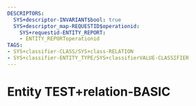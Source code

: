 ```yaml
---
DESCRIPTORS:
  SYS+descriptor-INVARIANT$bool: true
  SYS+descriptor_map-REQUESTID$operationid:
    SYS+requestid-ENTITY_REPORT:
    - ENTITY_REPORToperationid
TAGS:
- SYS+classifier-CLASS/SYS+class-RELATION
- SYS+classifier-ENTITY_TYPE/SYS+classifierVALUE-CLASSIFIER
---
```

# Entity TEST+relation-BASIC

